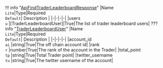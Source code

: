 !!! info "[ApiFindTraderLeaderboardResponse](/../../schemas/api_find_trader_leaderboard_response)"
    |Name<br>`Lite`|Type|Required<br>`Default`| Description |
    |-|-|-|-|
    |users<br>`u` |[TraderLeaderboardUser]|True|The list of trader leaderboard users|
    ??? info "[TraderLeaderboardUser](/../../schemas/trader_leaderboard_user)"
        |Name<br>`Lite`|Type|Required<br>`Default`| Description |
        |-|-|-|-|
        |account_id<br>`ai` |string|True|The off chain account id|
        |rank<br>`r` |number|True|The rank of the account in the Trader|
        |total_point<br>`tp` |string|True|Total Trader point|
        |twitter_username<br>`tu` |string|True|The twitter username of the account|
